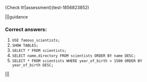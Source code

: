 {Check It!|assessment}(test-1856823852)


|||guidance
### Correct answers:

1. `USE famous_scientists;`
2. `SHOW TABLES;`
3. `SELECT * FROM scientists;`
4. `SELECT name,directory FROM scientists ORDER BY name DESC;`
5. `SELECT * FROM scientists WHERE year_of_birth > 1500 ORDER BY year_of_birth DESC;`

|||